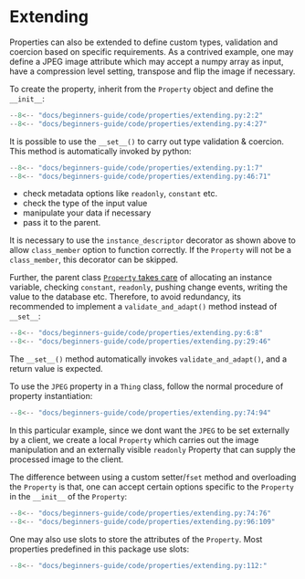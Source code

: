# Extending

Properties can also be extended to define custom types, validation and coercion based on specific requirements. As a contrived example, one may define a JPEG image attribute which may accept a numpy array as input, have a compression level setting, transpose and flip the image if necessary.

To create the property, inherit from the `Property` object and define the `__init__`:

```py title='Subclassing Property' linenums="1" hl_lines="16"
--8<-- "docs/beginners-guide/code/properties/extending.py:2:2"
--8<-- "docs/beginners-guide/code/properties/extending.py:4:27"
```

It is possible to use the `__set__()` to carry out type validation & coercion. This method is automatically invoked by python:

```py title='Validation with __set__()' linenums="1" hl_lines="9-10"
--8<-- "docs/beginners-guide/code/properties/extending.py:1:7"
--8<-- "docs/beginners-guide/code/properties/extending.py:46:71"
```

- check metadata options like `readonly`, `constant` etc.
- check the type of the input value
- manipulate your data if necessary
- pass it to the parent.

It is necessary to use the `instance_descriptor` decorator as shown above to allow `class_member` option to function correctly. If the `Property` will not be a `class_member`, this decorator can be skipped.

Further, the parent class [`Property` takes care](https://github.com/VigneshVSV/hololinked/blob/main/hololinked/core/property.py) of allocating an instance variable, checking `constant`, `readonly`, pushing change events, writing the value to the database etc. Therefore, to avoid redundancy, its recommended to implement a `validate_and_adapt()` method instead of `__set__`:

```py title='Validation and Adaption' linenums="1"
--8<-- "docs/beginners-guide/code/properties/extending.py:6:8"
--8<-- "docs/beginners-guide/code/properties/extending.py:29:46"
```

The `__set__()` method automatically invokes `validate_and_adapt()`, and a return value is expected.

To use the `JPEG` property in a `Thing` class, follow the normal procedure of property instantiation:

```py title="Instantiating Custom Property" linenums="1"
--8<-- "docs/beginners-guide/code/properties/extending.py:74:94"
```

In this particular example, since we dont want the `JPEG` to be set externally by a client, we create a local `Property` which carries out the image manipulation and an externally visible `readonly` Property that can supply the processed image to the client.

The difference between using a custom setter/`fset` method and overloading the `Property` is that, one can accept certain options specific to the `Property` in the `__init__` of the
`Property`:

```py title="Reusing Custom Property" linenums="1"
--8<-- "docs/beginners-guide/code/properties/extending.py:74:76"
--8<-- "docs/beginners-guide/code/properties/extending.py:96:109"
```

One may also use slots to store the attributes of the `Property`. Most properties predefined in this package use slots:

```py title="Using slots" linenums="1"
--8<-- "docs/beginners-guide/code/properties/extending.py:112:"
```
